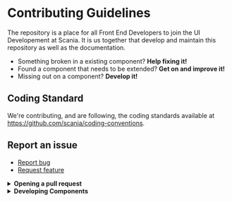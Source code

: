 # Contributing Guidelines

The repository is a place for all Front End Developers to join the UI Developement at Scania. It is us together that develop and maintain this repository as well as the documentation.

- Something broken in a existing component? **Help fixing it!**
- Found a component that needs to be extended? **Get on and improve it!**
- Missing out on a component? **Develop it!**


## Coding Standard

We're contributing, and are following, the coding standards available at https://github.com/scania/coding-conventions.

## Report an issue

- [Report bug](https://github.com/scania/corporate-ui/issues/new/choose)
- [Request feature](https://github.com/scania/corporate-ui/issues/new?assignees=&labels=Feature&template=feature_request.md&title=Feature+-+%22title+text%22)

<details>
   <summary><strong>Opening a pull request</strong></summary>

1. [Fork the repository](https://guides.github.com/activities/forking/) and clone it locally
   
   ```
   # Clone your fork of the repo 
   git clone https://github.com/<your-github-username>/corporate-ui.git
   ```
   
2. Sync your local to the original “upstream” repository by adding it as a remote. Pull in changes from “upstream” often so that you stay up to date so that when you submit your pull request, merge conflicts will be less likely. Read more [here](https://help.github.com/en/articles/syncing-a-fork). 

   ```
   # Navigate to the newly cloned repo
   cd corporate-ui
   
   # Connect to the original "upstream" repo
   git remote add upstream https://github.com/scania/corporate-ui.git
   ```
   
3. Create a branch for your edit. To pass travis build process, only create a branch name under one of these labels:
   - `improvement/` for improvement changes
   - `feature/` for a feature solution
   - `bug/` for bug fixes
   
   For example, if you want to create a bug fix, the branch name will be `bug/fix_for_something`.
   
   To create a branch, run the following command:
   
   `git checkout -b <branch-name>`

4. Refers to [any relevant issues](https://github.com/scania/corporate-ui/issues) in the pull request. For example, write `Fixes #xxx` in the commit message to refers to a specific issue.

5. Open a pull request and write clear title and description in the pull request interface. In the right side of the screen, assign yourself in the pull request and add the correct label. You can also add a reviewer from Corporate ui team.

</details>

<details>
   <summary><strong>Developing Components</strong></summary>
   
   ### Prerequisites

- Download and install node.js: https://nodejs.org/en/
  
  **NodeJS: use 8.15 or newer stable version of node**

- If you're behind a firewall, CONFIGURE THE PROXY

### Getting the code

- Clone the Corporate UI repo and install package dependencies: 
```shell
git clone https://github.com/scania-digital-design-system/sdds.git
cd components
npm i
npm start

cd themes/default
npm i
npm start
```

### Running demo and sync with theme project


Start demo and run storybook to preview your components. Add stories to preview in storybook. See components/header/header.stories.js for stories example
```shell
// on sdds/components
npm start

// in a separate terminal
npm run storybook
```
Visit http://localhost:6006/

### Running test

Testing the components is done using the Stencil testing setup that includes unit test and End-to-End test. To test locally run `npm test`
</details>

